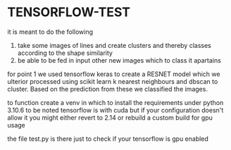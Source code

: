 # TENSORFLOW-TEST
it is meant to do the following
1. take some images of lines and create clusters and thereby classes according to the shape similarity
2. be able to be fed in input other new images which to class it apartains

for point 1 we used tensorflow keras to create a RESNET model which we ulterior processed using scikit learn k nearest neighbours and dbscan to cluster. Based on the prediction from these we classified the images.

to function create a venv in which to install the requirements under python 3.10.6
to be noted tensorflow is with cuda but if your configuration doesn't allow it you might either revert to 2.14 or rebuild a custom build for gpu usage

the file test.py is there just to check if your tensorflow is gpu enabled
